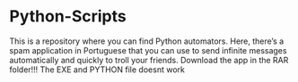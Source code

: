 # Python-Scripts
This is a repository where you can find Python automators. Here, there’s a spam application in Portuguese that you can use to send infinite messages automatically and quickly to troll your friends.
Download the app in the RAR folder!!! The EXE and PYTHON file doesnt work
